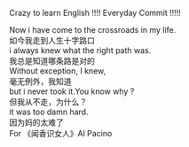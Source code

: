 Crazy to learn English !!!!  Everyday Commit !!!!! 


Now i have come to the crossroads in my life.        
如今我走到人生十字路口          
i always knew what the right path was.         
我总是知道哪条路是对的           
Without exception, I knew,          
毫无例外，我知道            
but i never took it.You know why ?         
但我从不走，为什么？           
it was too damn hard.          
因为妈的太难了             
                                      For 《闻香识女人》Al Pacino
